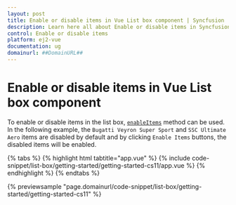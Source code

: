 ```yaml
---
layout: post
title: Enable or disable items in Vue List box component | Syncfusion
description: Learn here all about Enable or disable items in Syncfusion Vue List box component of Syncfusion Essential JS 2 and more.
control: Enable or disable items 
platform: ej2-vue
documentation: ug
domainurl: ##DomainURL##
---
```


# Enable or disable items in Vue List box component

To enable or disable items in the list box, [`enableItems`](https://ej2.syncfusion.com/vue/documentation/api/list-box/#enableitems) method can be used. In the following example, the `Bugatti Veyron Super Sport` and `SSC Ultimate Aero` items are disabled by default and by clicking `Enable Items` buttons, the disabled items will be enabled.

{% tabs %}
{% highlight html tabtitle="app.vue" %}
{% include code-snippet/list-box/getting-started/getting-started-cs11/app.vue %}
{% endhighlight %}
{% endtabs %}
        
{% previewsample "page.domainurl/code-snippet/list-box/getting-started/getting-started-cs11" %}